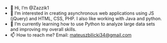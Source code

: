 - 👋 Hi, I’m @Zazzik1
- 👀 I’m interested in creating asynchronous web applications using JS (jQuery) and HTML, CSS, PHP. I also like working with Java and python.
- 🌱 I’m currently learning how to use Python to analyze large data sets and improving my overall skills.
- 📫 How to reach me? Email: mateuszbilicki34@gmail.com
